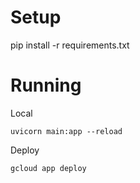 # Setup
pip install -r requirements.txt

# Running
Local

`uvicorn main:app --reload`

Deploy

`gcloud app deploy`